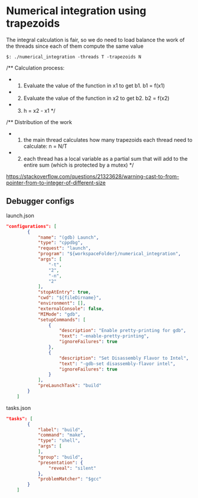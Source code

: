 # Numerical integration using trapezoids


The integral calculation is fair, so we do need to load balance the work of the threads since each of them compute the same value

```
$: ./numerical_integration -threads T -trapezoids N
```

/** Calculation process:
 * 1) Evaluate the value of the function in x1 to get b1. b1 = f(x1)
 * 2) Evaluate the value of the function in x2 to get b2. b2 = f(x2)
 * 3) h = x2 - x1
 */

/** Distribution of the work
 * 1) the main thread calculates how many trapezoids each thread need to calculate: n = N/T
 * 2) each thread has a local variable as a partial sum that will add to the entire sum (which is protected by a mutex)
 */

https://stackoverflow.com/questions/21323628/warning-cast-to-from-pointer-from-to-integer-of-different-size


## Debugger configs
launch.json
```json
"configurations": [
        {
            "name": "(gdb) Launch",
            "type": "cppdbg",
            "request": "launch",
            "program": "${workspaceFolder}/numerical_integration",
            "args": [
                "-t",
                "2",
                "-n",
                "2"
            ],
            "stopAtEntry": true,
            "cwd": "${fileDirname}",
            "environment": [],
            "externalConsole": false,
            "MIMode": "gdb",
            "setupCommands": [
                {
                    "description": "Enable pretty-printing for gdb",
                    "text": "-enable-pretty-printing",
                    "ignoreFailures": true
                },
                {
                    "description": "Set Disassembly Flavor to Intel",
                    "text": "-gdb-set disassembly-flavor intel",
                    "ignoreFailures": true
                }
            ],
            "preLaunchTask": "build"
        }
    ]
```
tasks.json
```json
"tasks": [
        {
            "label": "build",
            "command": "make",
            "type": "shell",
            "args": [
            ],
            "group": "build",
            "presentation": {
                "reveal": "silent"
            },
            "problemMatcher": "$gcc"
        }
    ]
```